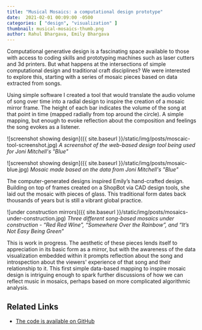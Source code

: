 ```yaml
---
title: "Musical Mosaics: a computational design prototype"
date:  2021-02-01 00:09:00 -0500
categories: [ "design", "visualization" ]
thumbnail: musical-mosaics-thumb.png
author: Rahul Bhargava, Emily Bhargava
---
```


Computational generative design is a fascinating space available to those with access to coding skills and prototyping machines such as laser cutters and 3d printers. But what happens at the intersections of simple computational design and traditional craft disciplines? We were interested to explore this, starting with a series of mosaic pieces based on data extracted from songs.

Using simple software I created a tool that would translate the audio volume of song over time into a radial design to inspire the creation of a mosaic mirror frame. The height of each bar indicates the volume of the song at that point in time (mapped radially from top around the circle). A simple mapping, but enough to evoke reflection about the composition and feelings the song evokes as a listener.

![screenshot showing design]({{ site.baseurl }}/static/img/posts/moscaic-tool-screenshot.jpg)
*A screenshot of the web-based design tool being used for Joni Mitchell's "Blue"*

![screenshot showing design]({{ site.baseurl }}/static/img/posts/mosaic-blue.jpg)
*Mosaic made based on the data from Joni Mitchell's "Blue"*

The computer-generated designs inspired Emily’s hand-crafted design. Building on top of frames created on a ShopBot via CAD design tools, she laid out the mosaic with pieces of glass. This traditional form dates back thousands of years but is still a vibrant global practice.

![under construction mirrors]({{ site.baseurl }}/static/img/posts/mosaics-under-construction.jpg)
*Three different song-based mosaics under construction - “Red Red Wine”, “Somewhere Over the Rainbow”, and “It’s Not Easy Being Green”*

This is work in progress. The aesthetic of these pieces lends itself to appreciation in its basic form as a mirror, but with the awareness of the data visualization embedded within it prompts reflection about the song and introspection about the viewers' experience of that song and their relationship to it. This first simple data-based mapping to inspire mosaic design is intriguing enough to spark further discussions of how we can reflect music in mosaics, perhaps based on more complicated algorithmic analysis.

## Related Links
* [The code is available on GitHub](https://github.com/rahulbot/music-mosaic-designer)

